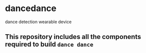 # dancedance
dance detection wearable device

## This repository includes all the components required to build `dance dance`
